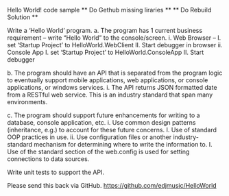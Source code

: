 Hello World! code sample
** Do Gethub missing liraries **
** Do Rebuild Solution **


Write a ‘Hello World’ program. 
a.	The program has 1 current business requirement – write “Hello World” to the console/screen. 
	i.	Web Browser – 
		I.	set ‘Startup Project’ to HelloWorld.WebClient
		II.	Start debugger in browser
	ii.	Console App 
		I.	set ‘Startup Project’ to HelloWorld.ConsoleApp
		II.	Start debugger

b.	The program should have an API that is separated from the program logic to eventually support mobile applications, web applications, or console applications, or windows services. 
	i.	The API returns JSON formatted date from a RESTful web service. This is an industry standard that span many environments.

c.	The program should support future enhancements for writing to a database, console application, etc. 
	i.	Use common design patterns (inheritance, e.g.) to account for these future concerns. 
		I.	Use of standard OOP practices in use.
	ii.	Use configuration files or another industry-standard mechanism for determining where to write the information to. 
		I.	Use of the standard <connectionStrings> section of the web.config is used for setting connections to data sources.

Write unit tests to support the API.
	 	

Please send this back via GitHub.
	https://github.com/edjmusic/HelloWorld


